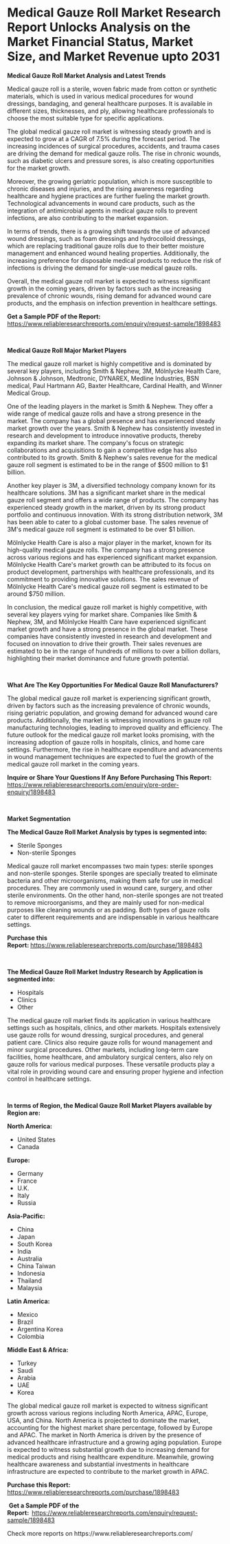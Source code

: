 <p><h1>Medical Gauze Roll Market Research Report Unlocks Analysis on the Market Financial Status, Market Size, and Market Revenue upto 2031</h1></p><p><strong>Medical Gauze Roll Market Analysis and Latest Trends</strong></p>
<p><p>Medical gauze roll is a sterile, woven fabric made from cotton or synthetic materials, which is used in various medical procedures for wound dressings, bandaging, and general healthcare purposes. It is available in different sizes, thicknesses, and ply, allowing healthcare professionals to choose the most suitable type for specific applications.</p><p>The global medical gauze roll market is witnessing steady growth and is expected to grow at a CAGR of 7.5% during the forecast period. The increasing incidences of surgical procedures, accidents, and trauma cases are driving the demand for medical gauze rolls. The rise in chronic wounds, such as diabetic ulcers and pressure sores, is also creating opportunities for the market growth.</p><p>Moreover, the growing geriatric population, which is more susceptible to chronic diseases and injuries, and the rising awareness regarding healthcare and hygiene practices are further fueling the market growth. Technological advancements in wound care products, such as the integration of antimicrobial agents in medical gauze rolls to prevent infections, are also contributing to the market expansion.</p><p>In terms of trends, there is a growing shift towards the use of advanced wound dressings, such as foam dressings and hydrocolloid dressings, which are replacing traditional gauze rolls due to their better moisture management and enhanced wound healing properties. Additionally, the increasing preference for disposable medical products to reduce the risk of infections is driving the demand for single-use medical gauze rolls.</p><p>Overall, the medical gauze roll market is expected to witness significant growth in the coming years, driven by factors such as the increasing prevalence of chronic wounds, rising demand for advanced wound care products, and the emphasis on infection prevention in healthcare settings.</p></p>
<p><strong>Get a Sample PDF of the Report:&nbsp;</strong> <a href="https://www.reliableresearchreports.com/enquiry/request-sample/1898483">https://www.reliableresearchreports.com/enquiry/request-sample/1898483</a></p>
<p>&nbsp;</p>
<p><strong>Medical Gauze Roll Major Market Players</strong></p>
<p><p>The medical gauze roll market is highly competitive and is dominated by several key players, including Smith & Nephew, 3M, Mölnlycke Health Care, Johnson & Johnson, Medtronic, DYNAREX, Medline Industries, BSN medical, Paul Hartmann AG, Baxter Healthcare, Cardinal Health, and Winner Medical Group.</p><p>One of the leading players in the market is Smith & Nephew. They offer a wide range of medical gauze rolls and have a strong presence in the market. The company has a global presence and has experienced steady market growth over the years. Smith & Nephew has consistently invested in research and development to introduce innovative products, thereby expanding its market share. The company's focus on strategic collaborations and acquisitions to gain a competitive edge has also contributed to its growth. Smith & Nephew's sales revenue for the medical gauze roll segment is estimated to be in the range of $500 million to $1 billion.</p><p>Another key player is 3M, a diversified technology company known for its healthcare solutions. 3M has a significant market share in the medical gauze roll segment and offers a wide range of products. The company has experienced steady growth in the market, driven by its strong product portfolio and continuous innovation. With its strong distribution network, 3M has been able to cater to a global customer base. The sales revenue of 3M's medical gauze roll segment is estimated to be over $1 billion.</p><p>Mölnlycke Health Care is also a major player in the market, known for its high-quality medical gauze rolls. The company has a strong presence across various regions and has experienced significant market expansion. Mölnlycke Health Care's market growth can be attributed to its focus on product development, partnerships with healthcare professionals, and its commitment to providing innovative solutions. The sales revenue of Mölnlycke Health Care's medical gauze roll segment is estimated to be around $750 million.</p><p>In conclusion, the medical gauze roll market is highly competitive, with several key players vying for market share. Companies like Smith & Nephew, 3M, and Mölnlycke Health Care have experienced significant market growth and have a strong presence in the global market. These companies have consistently invested in research and development and focused on innovation to drive their growth. Their sales revenues are estimated to be in the range of hundreds of millions to over a billion dollars, highlighting their market dominance and future growth potential.</p></p>
<p>&nbsp;</p>
<p><strong>What Are The Key Opportunities For Medical Gauze Roll Manufacturers?</strong></p>
<p><p>The global medical gauze roll market is experiencing significant growth, driven by factors such as the increasing prevalence of chronic wounds, rising geriatric population, and growing demand for advanced wound care products. Additionally, the market is witnessing innovations in gauze roll manufacturing technologies, leading to improved quality and efficiency. The future outlook for the medical gauze roll market looks promising, with the increasing adoption of gauze rolls in hospitals, clinics, and home care settings. Furthermore, the rise in healthcare expenditure and advancements in wound management techniques are expected to fuel the growth of the medical gauze roll market in the coming years.</p></p>
<p><strong>Inquire or Share Your Questions If Any Before Purchasing This Report:</strong> <a href="https://www.reliableresearchreports.com/enquiry/pre-order-enquiry/1898483">https://www.reliableresearchreports.com/enquiry/pre-order-enquiry/1898483</a></p>
<p>&nbsp;</p>
<p><strong>Market Segmentation</strong></p>
<p><strong>The Medical Gauze Roll Market Analysis by types is segmented into:</strong></p>
<p><ul><li>Sterile Sponges</li><li>Non-sterile Sponges</li></ul></p>
<p><p>Medical gauze roll market encompasses two main types: sterile sponges and non-sterile sponges. Sterile sponges are specially treated to eliminate bacteria and other microorganisms, making them safe for use in medical procedures. They are commonly used in wound care, surgery, and other sterile environments. On the other hand, non-sterile sponges are not treated to remove microorganisms, and they are mainly used for non-medical purposes like cleaning wounds or as padding. Both types of gauze rolls cater to different requirements and are indispensable in various healthcare settings.</p></p>
<p><strong>Purchase this Report:&nbsp;</strong><a href="https://www.reliableresearchreports.com/purchase/1898483">https://www.reliableresearchreports.com/purchase/1898483</a></p>
<p>&nbsp;</p>
<p><strong>The Medical Gauze Roll Market Industry Research by Application is segmented into:</strong></p>
<p><ul><li>Hospitals</li><li>Clinics</li><li>Other</li></ul></p>
<p><p>The medical gauze roll market finds its application in various healthcare settings such as hospitals, clinics, and other markets. Hospitals extensively use gauze rolls for wound dressing, surgical procedures, and general patient care. Clinics also require gauze rolls for wound management and minor surgical procedures. Other markets, including long-term care facilities, home healthcare, and ambulatory surgical centers, also rely on gauze rolls for various medical purposes. These versatile products play a vital role in providing wound care and ensuring proper hygiene and infection control in healthcare settings.</p></p>
<p>&nbsp;</p>
<p><strong>In terms of Region, the Medical Gauze Roll Market Players available by Region are:</strong></p>
<p>
    <p> <strong> North America: </strong>
        <ul>
            <li>United States</li>
            <li>Canada</li>
        </ul>
        </p> 
    <p> <strong> Europe: </strong>
        <ul>
            <li>Germany</li>
            <li>France</li>
            <li>U.K.</li>
            <li>Italy</li>
            <li>Russia</li>
        </ul>
        </p> 
    <p> <strong> Asia-Pacific: </strong>
        <ul>
            <li>China</li>
            <li>Japan</li>
            <li>South Korea</li>
            <li>India</li>
            <li>Australia</li>
            <li>China Taiwan</li>
            <li>Indonesia</li>
            <li>Thailand</li>
            <li>Malaysia</li>
        </ul>
        </p> 
    <p> <strong> Latin America: </strong>
        <ul>
            <li>Mexico</li>
            <li>Brazil</li>
            <li>Argentina Korea</li>
            <li>Colombia</li>
        </ul>
        </p> 
    <p> <strong> Middle East & Africa: </strong>
        <ul>
            <li>Turkey</li>
            <li>Saudi</li>
            <li>Arabia</li>
            <li>UAE</li>
            <li>Korea</li>
        </ul>
    </p>
    </p>
<p><p>The global medical gauze roll market is expected to witness significant growth across various regions including North America, APAC, Europe, USA, and China. North America is projected to dominate the market, accounting for the highest market share percentage, followed by Europe and APAC. The market in North America is driven by the presence of advanced healthcare infrastructure and a growing aging population. Europe is expected to witness substantial growth due to increasing demand for medical products and rising healthcare expenditure. Meanwhile, growing healthcare awareness and substantial investments in healthcare infrastructure are expected to contribute to the market growth in APAC.</p></p>
<p><strong>Purchase this Report: </strong><a href="https://www.reliableresearchreports.com/purchase/1898483">https://www.reliableresearchreports.com/purchase/1898483</a></p>
<p>&nbsp;<strong>Get a Sample PDF of the Report:&nbsp;&nbsp;</strong><a href="https://www.reliableresearchreports.com/enquiry/request-sample/1898483">https://www.reliableresearchreports.com/enquiry/request-sample/1898483</a></p>
<p><strong></strong></p>
<p>Check more reports on https://www.reliableresearchreports.com/</p>